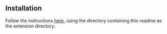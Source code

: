 ## Installation

Follow the instructions [here](https://developer.chrome.com/docs/extensions/mv2/getstarted/),
using the directory containing this readme as the extension directory.
